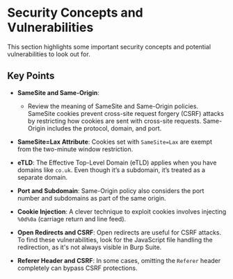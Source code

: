 # Security Concepts and Vulnerabilities

This section highlights some important security concepts and potential vulnerabilities to look out for.

## Key Points

- **SameSite and Same-Origin**: 
  - Review the meaning of SameSite and Same-Origin policies. SameSite cookies prevent cross-site request forgery (CSRF) attacks by restricting how cookies are sent with cross-site requests. Same-Origin includes the protocol, domain, and port.

- **SameSite=Lax Attribute**: Cookies set with `SameSite=Lax` are exempt from the two-minute window restriction.

- **eTLD**: The Effective Top-Level Domain (eTLD) applies when you have domains like `co.uk`. Even though it’s a subdomain, it’s treated as a separate domain.

- **Port and Subdomain**: Same-Origin policy also considers the port number and subdomains as part of the same origin.

- **Cookie Injection**: A clever technique to exploit cookies involves injecting `%0d%0a` (carriage return and line feed).

- **Open Redirects and CSRF**: Open redirects are useful for CSRF attacks. To find these vulnerabilities, look for the JavaScript file handling the redirection, as it's not always visible in Burp Suite.

- **Referer Header and CSRF**: In some cases, omitting the `Referer` header completely can bypass CSRF protections.
